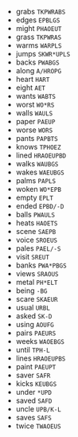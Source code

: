 * grabs `TKPWRABS`
* edges `EPBLGS`
* might `PHAOEUT`
* grass `TKPWRAS`
* warms `WARPLS`
* jumps `SKWR*UPLS`
* backs `PWABGS`
* along `A/HROPG`
* heart `HART`
* eight `AET`
* wants `WABTS`
* worst `WO*RS`
* walls `WAULS`
* paper `PAEUP`
* worse `WORS`
* pants `PAPBTS`
* knows `TPHOEZ`
* lined `HRAOEUPBD`
* walks `WAUBGS`
* wakes `WAEUBGS`
* palms `PAPLS`
* woken `WO*EPB`
* empty `EPLT`
* ended `EPBD/-D`
* balls `PWAULS`
* heats `HAOETS`
* scene `SAEPB`
* voice `SROEUS`
* pales `PAEL/-S`
* visit `SREUT`
* banks `PWA*PBGS`
* views `SRAOUS`
* metal `PH*ELT`
* being `-BG`
* scare `SKAEUR`
* usual `URBL`
* asked `SK-D`
* using `AOUFG`
* pairs `PAEURS`
* weeks `WAOEBGS`
* until `TPH-L`
* lines `HRAOEUPBS`
* paint `PAEUPT`
* saver `SAFR`
* kicks `KEUBGS`
* under `*UPD`
* saved `SAFD`
* uncle `UPB/K-L`
* saves `SAFS`
* twice `TWAOEUS`

